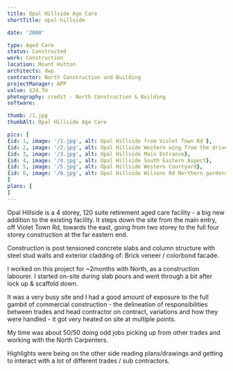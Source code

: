 ```yaml
---
title: Opal Hillside Age Care
shortTitle: opal-hillside

date: '2000'

type: Aged Care
status: Constructed
work: Construction
location: Mount Hutton
architects: dwp
contractor: North Construction and Building
projectManager: APP
value: $24.7m
photography: credit - North Construction & Building
software:

thumb: /1.jpg
thumbAlt: Opal Hillside Age Care

pics: [
{id: 1, image: '/1.jpg', alt: Opal Hillside from Violet Town Rd },
{id: 2, image: '/2.jpg', alt: Opal Hillside Western wing from the driveway},
{id: 3, image: '/3.jpg', alt: Opal Hillside Main Entrance},
{id: 4, image: '/4.jpg', alt: Opal Hillside South Eastern Aspect},
{id: 5, image: '/5.jpg', alt: Opal Hillside Western Courtyard},
{id: 6, image: '/6.jpg', alt: Opal Hillside Wilsons Rd Northern gardens}
]
plans: [
]
---
```

Opal Hillside is a 4 storey, 120 suite retirement aged care facility - a big new addition to the existing facility.
It steps down the site from the main entry, off Violet Town Rd, towards the east, going from two storey to the full four storey construction at the far eastern end.

Construction is post tensioned concrete slabs and column structure with steel stud walls and exterior cladding of: Brick veneer / colorbond facade.

I worked on this project for ~2months with North, as a construction labourer. I started on-site during slab pours and went through a bit after lock up & scaffold down.

It was a very busy site and I had a good amount of exposure to the full gambit of commercial construction - the delineation of responsibilities between trades and head contractor on contract, variations and how they were handled - it got very heated on site at multiple points.

My time was about 50/50 doing odd jobs picking up from other trades and working with the North Carpenters.

Highlights were being on the other side reading plans/drawings and getting to interact with a lot of different trades / sub contractors. 
